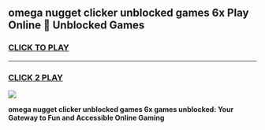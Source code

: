 
## omega nugget clicker unblocked games 6x Play Online 👋 Unblocked Games
<h3>
<a href="https://premium.freeplayer.one?title=omega_nugget_clicker_unblocked_games_6x&ref=19F">CLICK TO PLAY</a></h3>
<hr>

<h3>
<a href="https://premium.freeplayer.one?title=omega_nugget_clicker_unblocked_games_6x&ref=19F">CLICK 2 PLAY</a>
  
</h3>

<a href="https://premium.freeplayer.one?title=omega_nugget_clicker_unblocked_games_6x&ref=19F"><img src="https://clearcache.store/games.png"></a>


**omega nugget clicker unblocked games 6x games unblocked: Your Gateway to Fun and Accessible Online Gaming**
